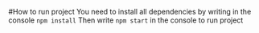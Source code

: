 #How to run project
You need to install all dependencies by writing in the console `npm install`
Then write `npm start` in the console to run project